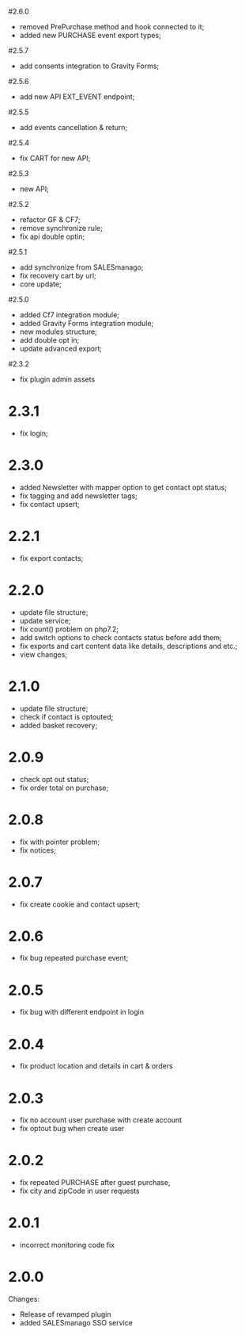 #2.6.0
 - removed PrePurchase method and hook connected to it;
 - added new PURCHASE event export types;

#2.5.7
 - add consents integration to Gravity Forms;
 
#2.5.6
 - add new API EXT_EVENT endpoint;
 
#2.5.5
 - add events cancellation & return;

#2.5.4
- fix CART for new API;

#2.5.3
- new API;

#2.5.2
- refactor GF & CF7;
- remove synchronize rule;
- fix api double optin;

#2.5.1
- add synchronize from SALESmanago;
- fix recovery cart by url;
- core update;

#2.5.0
- added Cf7 integration module;
- added Gravity Forms integration module;
- new modules structure;
- add double opt in;
- update advanced export;

#2.3.2
- fix plugin admin assets

# 2.3.1
- fix login;

# 2.3.0
- added Newsletter with mapper option to get contact opt status;
- fix tagging and add newsletter tags;
- fix contact upsert;

# 2.2.1
 - fix export contacts;
 
# 2.2.0
 - update file structure;
 - update service;
 - fix count() problem on php7.2;
 - add switch options to check contacts status before add them;
 - fix exports and cart content data like details, descriptions and etc.;
 - view changes;
 
# 2.1.0
 - update file structure;
 - check if contact is optouted;
 - added basket recovery; 
 
# 2.0.9
- check opt out status;
- fix order total on purchase;

# 2.0.8
- fix with pointer problem;
- fix notices;

# 2.0.7
- fix create cookie and contact upsert;

# 2.0.6
- fix bug repeated purchase event;

# 2.0.5
- fix bug with different endpoint in login

# 2.0.4
- fix product location and details in cart & orders

# 2.0.3
- fix no account user purchase with create account
- fix optout bug when create user

# 2.0.2
- fix repeated PURCHASE after guest purchase,
- fix city and zipCode in user requests

# 2.0.1
- incorrect monitoring code fix

# 2.0.0 

Changes:
- Release of revamped plugin
- added SALESmanago SSO service
